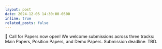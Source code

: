 ```yaml
---
layout: post
date: 2024-12-05 14:30:00-0500
inline: true
related_posts: false
---
```


📝 Call for Papers now open! We welcome submissions across three tracks: Main Papers, Position Papers, and Demo Papers. Submission deadline: TBD.
